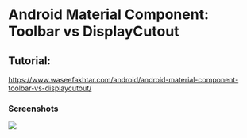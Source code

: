 # Android Material Component: Toolbar vs DisplayCutout

## Tutorial: 
https://www.waseefakhtar.com/android/android-material-component-toolbar-vs-displaycutout/ </br>

### Screenshots

<img src="https://github.com/waseefakhtar/DisplayCutout/blob/master/Screenshot/final.png"/>

